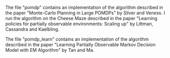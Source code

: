 The file "pomdp" contains an implementation of the algorithm described in the paper "Monte-Carlo Planning in Large POMDPs" by Silver and Veness. I run the algorithm on the Cheese Maze described in the paper "Learning policies for partially observable environments: Scaling up" by Littman, Cassandra and
Kaelbling.

The file "pomdp_learn" contains an implementation of the algorithm described in the paper "Learning Partially Observable Markov Decision Model with EM Algorithm" by Tan and Ma.

